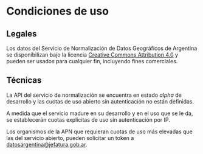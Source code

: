 # Condiciones de uso

## Legales

Los datos del Servicio de Normalización de Datos Geográficos de Argentina se disponibilizan bajo la licencia [Creative Commons Attribution 4.0](https://creativecommons.org/licenses/by/4.0/deed.es) y pueden ser usados para cualquier fin, incluyendo fines comerciales.

## Técnicas

La API del servicio de normalización se encuentra en estado *alpha* de desarrollo y las cuotas de uso abierto sin autenticación no están definidas.

A medida que el servicio madure en su desarrollo y en el uso que se le da, se establecerán cuotas explícitas de uso sin autenticación por IP.

Los organismos de la APN que requieran cuotas de uso más elevadas que las del servicio abierto, pueden solicitar un token a [datosargentina@jefatura.gob.ar](mailto:datosargentina@jefatura.gob.ar).

